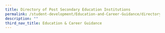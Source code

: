 ```yaml
---
title: Directory of Post Secondary Education Institutions
permalink: /student-development/Education-and-Career-Guidance/directory-of-post-sec-edu
description: ""
third_nav_title: Education & Career Guidance
---
```

